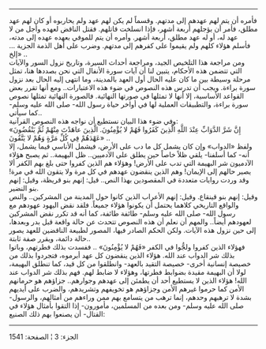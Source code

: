 ------------------------------------------------------------------------

فأمره أن يتم لهم عهدهم إلى مدتهم. وقسماً لم يكن لهم عهد ولم يحاربوه أو
كان لهم عهد مطلق، فأمر أن يؤجلهم أربعة أشهر، فإذا انسلخت قاتلهم. فقتل
الناقض لعهده وأجل من لا عهد له، أو له عهد مطلق، أربعة أشهر. وأمره أن يتم
للموفي بعهده عهده إلى مدته، فأسلم هؤلاء كلهم ولم يقيموا على كفرهم إلى
مدتهم. وضرب على أهل الذمة الجزية ... إلخ» ..  
ومن مراجعة هذا التلخيص الجيد، ومراجعة أحداث السيرة، وتاريخ نزول السور
والآيات التي تتضمن هذه الأحكام، يتبين لنا أن آيات سورة الأنفال التي نحن
بصددها هنا، تمثل مرحلة وسيطة بين ما كان عليه الحال أول العهد بالمدينة،
وما انتهى إليه الحال بعد نزول سورة براءة. ويجب أن تدرس هذه النصوص في ضوء
هذه الاعتبارات.. ومع أنها تقرر بعض القواعد الأساسية، إلا أنها لا تمثلها
في صورتها النهائية. فالصورة النهائية تمثلها نصوص سورة براءة، والتطبيقات
العملية لها في أواخر حياة رسول الله- صلى الله عليه وسلم- كما سيأتي..  
وفي ضوء هذا البيان نستطيع أن نواجه هذه النصوص القرآنية:  
«إِنَّ شَرَّ الدَّوَابِّ عِنْدَ اللَّهِ الَّذِينَ كَفَرُوا فَهُمْ لا يُؤْمِنُونَ. الَّذِينَ عاهَدْتَ مِنْهُمْ ثُمَّ
يَنْقُضُونَ عَهْدَهُمْ فِي كُلِّ مَرَّةٍ وَهُمْ لا يَتَّقُونَ» ..  
ولفظ «الدواب» وإن كان يشمل كل ما دب على الأرض، فيشمل الأناسي فيما يشمل،
إلا أنه- كما أسلفنا- يلقي ظلاً خاصاً حين يطلق على الآدميين.. ظل البهيمة..
ثم يصبح هؤلاء الآدميون شر البهيمة التي تدب على الأرض! وهؤلاء هم الذين
كفروا حتى بلغ بهم الكفر ألا يصير حالهم إلى الإيمان! وهم الذين ينقضون
عهدهم في كل مرة ولا يتقون الله في مرة! وقد وردت روايات متعددة في
المقصودين بهذا النص.. قيل: إنهم بنو قريظة، وقيل: إنهم بنو النضير.  
وقيل: إنهم بنو قينقاع. وقيل: إنهم الأعراب الذين كانوا حول المدينة من
المشركين.. والنص والواقع التاريخي كلاهما يحتمل أن يكونوا هؤلاء جميعاً.
فلقد نقض اليهود عهودهم مع رسول الله- صلى الله عليه وسلم- طائفة طائفة،
كما أنه قد تكرر نقض المشركين لعهودهم أيضاً.. والمهم أن نعلم أن هذه النصوص
تتحدث عن حالة واقعة قبل بدر وبعدها، إلى حين نزول هذه الآيات. ولكن الحكم
الصادر فيها، المصور لطبيعة الناقضين للعهد يصور حالة دائمة، ويقرر صفة
ثابتة..  
فهؤلاء الذين كفروا ولجُّوا في الكفر «فَهُمْ لا يُؤْمِنُونَ» .. ففسدت بذلك فطرتهم،
وباتوا بذلك شر الدواب عند الله. هؤلاء الذين ينقضون كل عهد أبرموه،
فتجردوا بذلك من خصيصة إنسانية أخرى- خصيصة التقيد بالعهد- وانطلقوا من كل
قيد، كما تنطلق البهيمة، لولا أن البهيمة مقيدة بضوابط فطرتها، وهؤلاء لا
ضابط لهم. فهم بذلك شر الدواب عند الله! هؤلاء الذين لا يستطيع أحد أن
يطمئن إلى عهدهم وجوارهم.. جزاؤهم هو حرمانهم الأمن كما حرموا غيرهم الأمن
وجزاؤهم هو تخويفهم وتشريدهم، والضرب على أيديهم بشدة لا ترهبهم وحدهم،
إنما ترهب من يتسامع بهم ممن وراءهم من أمثالهم، والرسول- صلى الله عليه
وسلم- ومن بعده من المسلمين، مأمورون- إذا التقوا بأمثال هؤلاء في القتال-
أن يصنعوا بهم ذلك الصنيع:

------------------------------------------------------------------------

الجزء: 3 ¦ الصفحة: 1541
